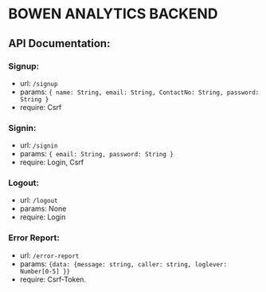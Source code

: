 # BOWEN ANALYTICS BACKEND

## API Documentation:
### Signup:
- url: ```/signup```
- params: ``` { name: String, email: String, ContactNo: String, password: String } ```
- require: Csrf

### Signin:
- url: ```/signin```
- params: ```{ email: String, password: String }```
- require: Login, Csrf

### Logout:
- url: ```/logout```
- params: None
- require: Login

### Error Report:
- url: ```/error-report```
- params: ```{data: {message: string, caller: string, loglever: Number[0-5] }}```
- require: Csrf-Token.
